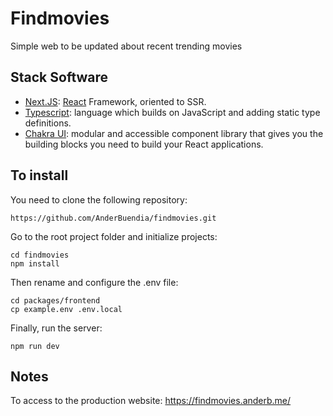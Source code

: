# Findmovies

Simple web to be updated about recent trending movies

## Stack Software

- [Next.JS](https://nextjs.org/): [React](https://reactjs.org/) Framework, oriented to SSR.
- [Typescript](https://www.typescriptlang.org/): language which builds on JavaScript and adding static type definitions.
- [Chakra UI](https://chakra-ui.com/): modular and accessible component library that gives you the building blocks you need to build your React applications.

## To install

You need to clone the following repository:

```
https://github.com/AnderBuendia/findmovies.git
```

Go to the root project folder and initialize projects:

```
cd findmovies
npm install
```

Then rename and configure the .env file:

```
cd packages/frontend
cp example.env .env.local
```

Finally, run the server:

```
npm run dev
```

## Notes

To access to the production website: https://findmovies.anderb.me/
